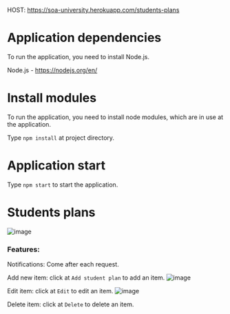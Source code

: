 
HOST: https://soa-university.herokuapp.com/students-plans

# Application dependencies
To run the application, you need to install Node.js.

Node.js - https://nodejs.org/en/

# Install modules
To run the application, you need to install node modules, which are in use at the application.

Type `npm install` at project directory.

# Application start
Type `npm start` to start the application.

# Students plans
![image](https://i.ibb.co/F65Z52N/image.png)

### Features:
Notifications: Come after each request.

Add new item: click at `Add student plan` to add an item.
![image](https://i.ibb.co/Synz0Tm/image.png)

Edit item: click at `Edit` to edit an item.
![image](https://i.ibb.co/Synz0Tm/image.png)

Delete item: click at `Delete` to delete an item.

